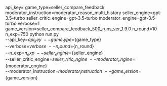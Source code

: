 api_key=
game_type=seller_compare_feedback
moderator_instruction=moderator_reason_multi_history
seller_engine=gpt-3.5-turbo
seller_critic_engine=gpt-3.5-turbo
moderator_engine=gpt-3.5-turbo
verbose=1
game_version=seller_compare_feedback_500_runs_ver_1.9.0
n_round=10
n_exp=750
python run.py\
    --api_key=${api_key}\
    --game_type=${game_type}\
    --verbose=${verbose}\
    --n_round=${n_round}\
    --n_exp=${n_exp}\
    --seller_engine=${seller_engine}\
    --seller_critic_engine=${seller_critic_engine}\
    --moderator_engine=${moderator_engine}\
    --moderator_instruction=${moderator_instruction}\
    --game_version=${game_version}
